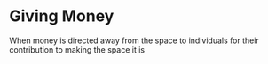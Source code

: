 # Giving Money
When money is directed away from the space  to individuals for their contribution to making the space it is 